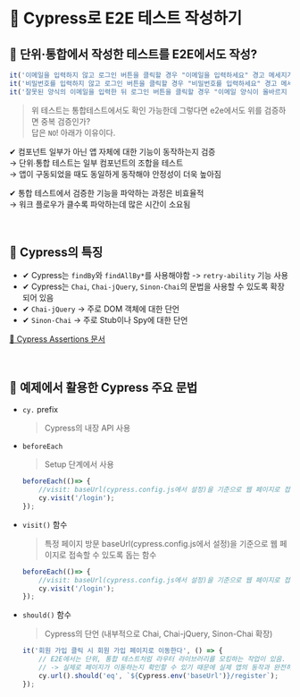 # 🧪 Cypress로 E2E 테스트 작성하기

## 📌 단위·통합에서 작성한 테스트를 E2E에서도 작성?
```js
it('이메일을 입력하지 않고 로그인 버튼을 클릭할 경우 "이메일을 입력하세요" 경고 메세지가 노출된다', () => {});
it('비밀번호를 입력하지 않고 로그인 버튼을 클릭할 경우 "비밀번호를 입력하세요" 경고 메세지가 노출된다', () => {});
it('잘못된 양식의 이메일을 입력한 뒤 로그인 버튼을 클릭할 경우 "이메일 양식이 올바르지 않습니다" 경고 메세지가 노출된다', () => {});
```

> 위 테스트는 통합테스트에서도 확인 가능한데 그렇다면 e2e에서도 위를 검증하면 중복 검증인가?<br/>
> 답은 `NO`! 아래가 이유이다.

✔ 컴포넌트 일부가 아닌 앱 자체에 대한 기능이 동작하는지 검증<br/>
→ 단위∙통합 테스트는 일부 컴포넌트의 조합을 테스트<br/>
→ 앱이 구동되었을 때도 동일하게 동작해야 안정성이 더욱 높아짐<br/>

✔ 통합 테스트에서 검증한 기능을 파악하는 과정은 비효율적<br/>
→ 워크 플로우가 클수록 파악하는데 많은 시간이 소요됨<br/>

<br/>

## 📌 Cypress의 특징
- ✔ Cypress는 `findBy`와 `findAllBy*`를 사용해야함 -> `retry-ability` 기능 사용
- ✔ Cypress는 `Chai`, `Chai-jQuery`, `Sinon-Chai`의 문법을 사용할 수 있도록 확장되어 있음
- ✔ `Chai-jQuery` → 주로 DOM 객체에 대한 단언
- ✔ `Sinon-Chai` → 주로 Stub이나 Spy에 대한 단언

[🔗 Cypress Assertions 문서](https://docs.cypress.io/app/references/assertions#Chai)

<br/>

## 🔧 예제에서 활용한 Cypress 주요 문법
- `cy.` prefix
    > Cypress의 내장 API 사용

- `beforeEach`
    > Setup 단계에서 사용

    ```js
    beforeEach(()=> {
        //visit: baseUrl(cypress.config.js에서 설정)을 기준으로 웹 페이지로 접속할 수 있도록 돕는 함수
        cy.visit('/login');
    });
    ```

- `visit()` 함수
    > 특정 페이지 방문
    > baseUrl(cypress.config.js에서 설정)을 기준으로 웹 페이지로 접속할 수 있도록 돕는 함수

    ```js
    beforeEach(()=> {
        //visit: baseUrl(cypress.config.js에서 설정)을 기준으로 웹 페이지로 접속할 수 있도록 돕는 함수
        cy.visit('/login');
    });
    ```

- `should()` 함수
    > Cypress의 단언 (내부적으로 Chai, Chai-jQuery, Sinon-Chai 확장)

    ```js
    it('회원 가입 클릭 시 회원 가입 페이지로 이동한다', () => {
        // E2E에서는 단위, 통합 테스트처럼 라우터 라이브러리를 모킹하는 작업이 있음.
        // -> 실제로 페이지가 이동하는지 확인할 수 있기 때문에 실제 앱의 동작과 완전히 동일하게 검증
        cy.url().should('eq', `${Cypress.env('baseUrl')}/register`);
    });
    ```